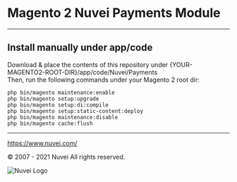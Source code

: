 # Magento 2 Nuvei Payments Module

---

## Install manually under app/code
Download & place the contents of this repository under {YOUR-MAGENTO2-ROOT-DIR}/app/code/Nuvei/Payments  
Then, run the following commands under your Magento 2 root dir:
```
php bin/magento maintenance:enable
php bin/magento setup:upgrade
php bin/magento setup:di:compile
php bin/magento setup:static-content:deploy
php bin/magento maintenance:disable
php bin/magento cache:flush
```

---

https://www.nuvei.com/

© 2007 - 2021 Nuvei
All rights reserved.

![Nuvei Logo](https://nuvei.com/wp-content/uploads/2020/07/Nuvei-logo-footer.png)

